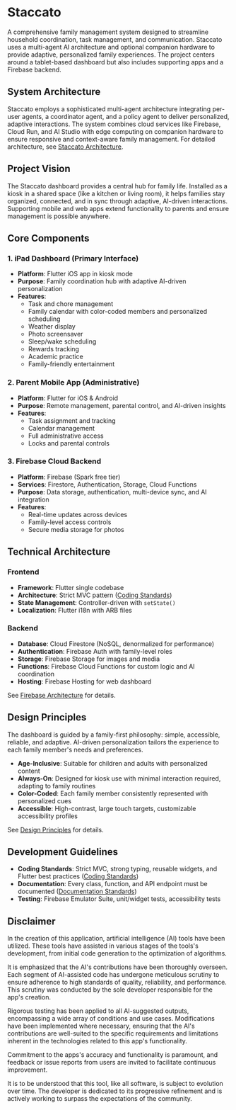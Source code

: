 # Staccato

A comprehensive family management system designed to streamline household coordination, task management, and communication. Staccato uses a multi-agent AI architecture and optional companion hardware to provide adaptive, personalized family experiences. The project centers around a tablet-based dashboard but also includes supporting apps and a Firebase backend.

## System Architecture

Staccato employs a sophisticated multi-agent architecture integrating per-user agents, a coordinator agent, and a policy agent to deliver personalized, adaptive interactions. The system combines cloud services like Firebase, Cloud Run, and AI Studio with edge computing on companion hardware to ensure responsive and context-aware family management. For detailed architecture, see [Staccato Architecture](staccato-architecture.md).

## Project Vision

The Staccato dashboard provides a central hub for family life. Installed as a kiosk in a shared space (like a kitchen or living room), it helps families stay organized, connected, and in sync through adaptive, AI-driven interactions. Supporting mobile and web apps extend functionality to parents and ensure management is possible anywhere.

## Core Components

### 1. iPad Dashboard (Primary Interface)
- **Platform**: Flutter iOS app in kiosk mode  
- **Purpose**: Family coordination hub with adaptive AI-driven personalization  
- **Features**:
  - Task and chore management  
  - Family calendar with color-coded members and personalized scheduling  
  - Weather display  
  - Photo screensaver  
  - Sleep/wake scheduling  
  - Rewards tracking  
  - Academic practice  
  - Family-friendly entertainment

### 2. Parent Mobile App (Administrative)
- **Platform**: Flutter for iOS & Android  
- **Purpose**: Remote management, parental control, and AI-driven insights  
- **Features**:
  - Task assignment and tracking  
  - Calendar management  
  - Full administrative access  
  - Locks and parental controls  

### 3. Firebase Cloud Backend
- **Platform**: Firebase (Spark free tier)  
- **Services**: Firestore, Authentication, Storage, Cloud Functions  
- **Purpose**: Data storage, authentication, multi-device sync, and AI integration  
- **Features**:
  - Real-time updates across devices  
  - Family-level access controls  
  - Secure media storage for photos  

## Technical Architecture

### Frontend
- **Framework**: Flutter single codebase  
- **Architecture**: Strict MVC pattern ([Coding Standards](flutter-coding-style.md))  
- **State Management**: Controller-driven with `setState()`  
- **Localization**: Flutter i18n with ARB files  

### Backend
- **Database**: Cloud Firestore (NoSQL, denormalized for performance)  
- **Authentication**: Firebase Auth with family-level roles  
- **Storage**: Firebase Storage for images and media  
- **Functions**: Firebase Cloud Functions for custom logic and AI coordination  
- **Hosting**: Firebase Hosting for web dashboard  

See [Firebase Architecture](firebase-architecture.md) for details.

## Design Principles

The dashboard is guided by a family-first philosophy: simple, accessible, reliable, and adaptive. AI-driven personalization tailors the experience to each family member's needs and preferences.

- **Age-Inclusive**: Suitable for children and adults with personalized content  
- **Always-On**: Designed for kiosk use with minimal interaction required, adapting to family routines  
- **Color-Coded**: Each family member consistently represented with personalized cues  
- **Accessible**: High-contrast, large touch targets, customizable accessibility profiles  

See [Design Principles](family-dashboard-design-principles.md) for details.

## Development Guidelines

- **Coding Standards**: Strict MVC, strong typing, reusable widgets, and Flutter best practices ([Coding Standards](flutter-coding-style.md))  
- **Documentation**: Every class, function, and API endpoint must be documented ([Documentation Standards](documentation-standards.md))  
- **Testing**: Firebase Emulator Suite, unit/widget tests, accessibility tests  

## Disclaimer

In the creation of this application, artificial intelligence (AI) tools have been utilized. These tools have assisted in various stages of the tools's development, from initial code generation to the optimization of algorithms.

It is emphasized that the AI's contributions have been thoroughly overseen. Each segment of AI-assisted code has undergone meticulous scrutiny to ensure adherence to high standards of quality, reliability, and performance. This scrutiny was conducted by the sole developer responsible for the app's creation.

Rigorous testing has been applied to all AI-suggested outputs, encompassing a wide array of conditions and use cases. Modifications have been implemented where necessary, ensuring that the AI's contributions are well-suited to the specific requirements and limitations inherent in the technologies related to this app's functionality.

Commitment to the apps's accuracy and functionality is paramount, and feedback or issue reports from users are invited to facilitate continuous improvement.

It is to be understood that this tool, like all software, is subject to evolution over time. The developer is dedicated to its progressive refinement and is actively working to surpass the expectations of the community.